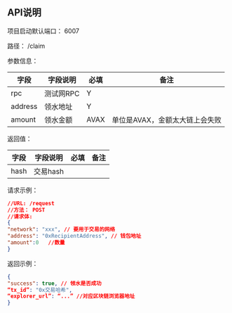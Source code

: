 ## API说明

项目启动默认端口： 6007

路径： /claim

参数信息：

| 字段    | 字段说明  | 必填 | 备注                              |
| ------- | --------- | ---- | --------------------------------- |
| rpc     | 测试网RPC | Y    |                                   |
| address | 领水地址  | Y    |                                   |
| amount  | 领水金额  | AVAX     | 单位是AVAX，金额太大链上会失败 |

返回值：

| 字段 | 字段说明 | 必填 | 备注 |
| ---- | -------- | ---- | ---- |
| hash | 交易hash |      |      |

请求示例：

```json
//URL: /request
//方法： POST
//请求体: 
{
"network": "xxx", // 要用于交易的网络
"address": "0xRecipientAddress", // 钱包地址
"amount":0   //数量
}


```

返回示例：

```json
{
"success": true, // 领水是否成功
“tx_id”: "0x交易哈希", 
“explorer_url”: “...” //对应区块链浏览器地址
}
```



